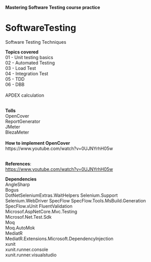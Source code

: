 <b>Mastering Software Testing course practice</b><br>
# SoftwareTesting
Software Testing Techniques


<b>Topics covered</b><br>
01 - Unit testing basics<br>
02 - Automated Testing<br>
03 - Load Test<br>
04 - Integration Test<br>
05 - TDD<br>
06 - DBB	<br>
<br>
APDEX calculation<br>

<br>
<b>Tolls</b><br>
OpenCover<br>
ReportGenerator<br>
JMeter<br>
BlezaMeter<br>

<br>
	<b>How to implement OpenCover</b><br>
	https://www.youtube.com/watch?v=0UJNYrhH05w<br>
<br>


<b>References</b>: <br>
https://www.youtube.com/watch?v=0UJNYrhH05w<br>


<b>Dependencies</b><br>
AngleSharp<br>
Bogus<br>
DotNetSeleniumExtras.WaitHelpers
Selenium.Support<br>
Selenium.WebDriver
SpecFlow
SpecFlow.Tools.MsBuild.Generation
SpecFlow.xUnit
FluentValidation<br>
Microsof.AspNetCore.Mvc.Testing<br>
Microsof.Net.Test.Sdk<br>
Moq<br>
Moq.AutoMok<br>
MediatR<br>
MediatR.Extensions.Microsoft.DependencyInjection<br>
xunit<br>
xunit.runner.console<br>
xunit.runner.visualstudio<br>


 
 
